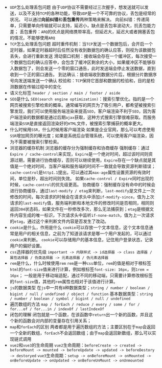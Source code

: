 * `UDP`怎么处理丢包问题
  由于`UDP`协议不需要经过三次握手，想发送就可以发送，以及不支持`TCP`的各种功能，导致`UDP`是一个不可靠的协议，丢包是经常的状况。
  可以通过**向前纠错**和**丢包重传**两种策略来解决。
  向前纠错：传递简单，只需要单向传输就可以支持，延迟小，缺点是丢包率波动大，抗丢包能力差；
  丢包重传：`ARQ`的优点是网络携带率高，但延迟大，延迟大或者拥塞丢包的情况，不能够使用`ARQ`
* `TCP`怎么处理丢包问题
  超时重传机制：当`TCP`发送一个数据包后，会开启一个定时器，如果定时器超时后任然没有收到数据包的确认应答，则视为该数据包丢失，会进行重新发送
  滑动窗口机制：接收端会存在一个缓冲区，每次接受一个数据包后的确认应答中，会包含了缓冲区剩余的大小，如果缓冲区不能够存入数据包了，则会发送一个零的窗口通告，此时发送端会停止发送数据，直到收到一个正的窗口通告。
  到达确认：接收端收到数据分片后，根据分片数据序号向发送端发送一个确认
  校验和：`TCP`保持它首部和数据的检验和，目的是检测数据在传输过程中的变化
* 语义化标签
  `header / section / main / footer / aside`
* `SEO`是什么
  `SEO(search engine optimization)`：搜索引擎优化。指的是一个网页被搜索引擎检索的概率。通常编写的网页为了吸引用户，都希望被搜索引擎发现，我们可以使用服务端渲染来提高`SEO`，客户端渲染不利于`SEO`，因为客户端渲染的数据都是通过后期`ajax`获取，这种方式搜索引擎很难获取。而服务端渲染`SSR`是直接返回渲染好的`HTML`文件，被搜索引擎捕获的概率更大。
* 什么时候用`SSR`，什么时候用客户端渲染
  如果是企业官网，那么可以考虑使用`SSR`增加网页的曝光度；如果是系统后台管理系统，可以使用客户端渲染，因为不需要被搜索引擎检索。
* 浏览器的缓存机制
  浏览器的缓存分为强制缓存和协商缓存
  强制缓存：通过`Expire / cache-control`来实现，`Expire`是一个绝对时间，超过该时间则资源过期，需要进行协商缓存，否则可以继续使用，`Expire`存在一个缺点就是其值是一个绝对时间，当客户端和服务端的时间不一致就会导致资源判断错误；`cache-control`是`http1.1`提出，可以通过其`max-age`属性设置资源的有效时间，单位是秒，超出时间则失效。
  如果`cache-control / Expire`同时出现的时候，`cache-control`的优先级更高。
  协商缓存：强制缓存没有命中的时候会进行协商缓存，通过`last-modify / etag`来判断，`last-modify`是文件上一次修改的时间，每次请求的时候会在请求头中添加`if-modify-since`，值为上次请求的`last-modify`值，服务端判断和本地文件的修改时间是否相同，相同则返回`304`状态码，如果文件在一秒修改多次，那么无法捕获到；`etag`是根据文件内容生成的唯一标识，下次请求头中监听`if-none-match`，值为上一次请求的`etag`，通过这个来判断文件内容是否发生了改动。
* `cookie`是什么，作用是什么
  `cookie`可以存放一个文本信息，这个文本信息通常是用户的相关信息，之前为了知道该请求是哪一个用户发起的，可以通过`cookie`来判断。
  `cookie`可以存储用户的基本信息，记住用户登录状态，记录用户的偏好设置。
* `css`选择器的优先级
  `important -> 内联样式 -> id选择器 -> class 选择器 / 属性选择器 / 伪类选择器 -> 元素选择器 / 伪元素选择器`
* `rem`是什么，什么时候使用`rem`
  `rem`是一种`css`单位，`rem`的值是相对于根标签`html`的`font-size`值来进行计算，例如根标签`font-size: 16px`，则`1rem = 16px`；
  一般是用于移动端适配，通过不同的移动端，只需要计算修改根标签的`font-size`值，其他的`rem`属性也相对于该值进行计算。
* `js`的数据类型
  在`js`中一共有`8`种数据类型；`string / number / boolean / bigint / null / undefined / object / function`
  基本数据类型：`string / number / boolean / symbol / bigint / null / undefined`
* 遍历数组的方法
  `map / forEach / reduce / every / some / for / for...of / for...in / indexOf / lastIndexOf`
* 闭包的理解
  闭包就是一个函数，在该函数中`return`出一个新的函数，并且这个新的函数会对内部的变量存在引用关系；
* `map`和`forEach`的区别
  两者都是用于遍历数组的方法；主要区别在于`map`会返回一个全新的数组，`forEach`不会返回数组；由于`map`会返回新数组，那么可以实现链式调用
* `vue2`和`vue3`的生命周期
  `vue2`生命周期：`beforeCreate -> created -> beforeMount -> mounted -> beforeUpdate -> updated -> beforeDestory -> destoryed`
  `vue3`生命周期：`setup -> onBeforeMount -> onMounted -> onBeforeUpdate -> onUpdated -> onBeforeUnMount -> onUnmounted`